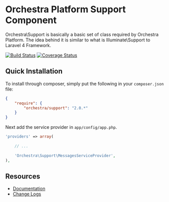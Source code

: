 Orchestra Platform Support Component
==============

Orchestra\Support is basically a basic set of class required by Orchestra Platform. The idea behind it is similar to what is Illuminate\Support to Laravel 4 Framework.
 
[![Build Status](https://travis-ci.org/orchestral/support.png?branch=2.0)](https://travis-ci.org/orchestral/support) [![Coverage Status](https://coveralls.io/repos/orchestral/support/badge.png?branch=2.0)](https://coveralls.io/r/orchestral/support?branch=2.0)

## Quick Installation

To install through composer, simply put the following in your `composer.json` file:

```json
{
	"require": {
		"orchestra/support": "2.0.*"
	}
}
```

Next add the service provider in `app/config/app.php`.

```php
'providers' => array(
	
	// ...
	
	'Orchestra\Support\MessagesServiceProvider',
),
```

## Resources

* [Documentation](http://orchestraplatform.com/docs/2.0/components/support)
* [Change Logs](https://github.com/orchestral/support/wiki/Change-Logs)
